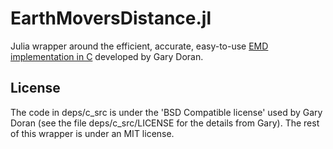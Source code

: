 # EarthMoversDistance.jl

Julia wrapper around the efficient, accurate, easy-to-use [EMD implementation in C](https://github.com/garydoranjr/pyemd) developed by Gary Doran.

## License

The code in deps/c_src is under the 'BSD Compatible license' used by Gary Doran (see the file deps/c_src/LICENSE for the details from Gary). The rest of this wrapper is under an MIT license.